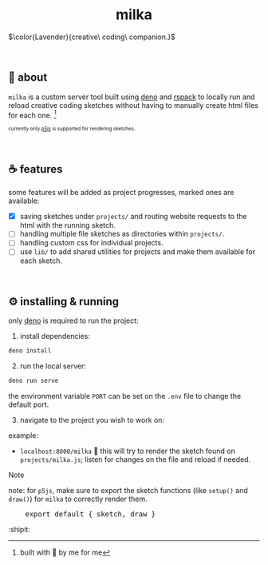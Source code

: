 <h1 align="center">milka</h1>

$\color{Lavender}{creative\ coding\ companion.}$

<br>
<h2>🐶 about</h2>

`milka` is a custom server tool built using [deno](https://deno.com/) and
[rspack](https://rspack.dev/) to locally run and reload creative coding sketches
without having to manually create html files for each one. [^1]

<sub><sup> currently only [p5js](https://p5js.org/) is supported for rendering
sketches. </sup></sub>

<br>
<h2>☕️ features</h2>

some features will be added as project progresses, marked ones are available:

- [x] saving sketches under `projects/` and routing website requests to the html
      with the running sketch.
- [ ] handling multiple file sketches as directories within `projects/`.
- [ ] handling custom css for individual projects.
- [ ] use `lib/` to add shared utilities for projects and make them available
      for each sketch.

<br>
<h2>⚙️ installing & running</h2>

only [deno](https://deno.com/) is required to run the project:

1. install dependencies:

```bash
deno install
```

2. run the local server:

```bash
deno run serve
```

the environment variable `PORT` can be set on the `.env` file to change the
default port.

3. navigate to the project you wish to work on:

example:

- `localhost:8000/milka` 🔗 this will try to render the sketch found on
  `projects/milka.js`; listen for changes on the file and reload if needed.

> [!NOTE]
> note: for `p5js`, make sure to export the sketch functions (like `setup()` and
> `draw()`) for `milka` to correctly render them.

<pre lang="js">
    export default { sketch, draw }
</pre>

:shipit:

[^1]: built with 🤍 by me for me
